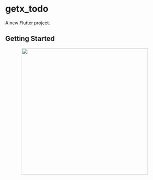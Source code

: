 # getx_todo

A new Flutter project.

## Getting Started

<div align="center">
    <img src="C:\getx_todo\Main Screen.png" width="400px"</img> 
</div>